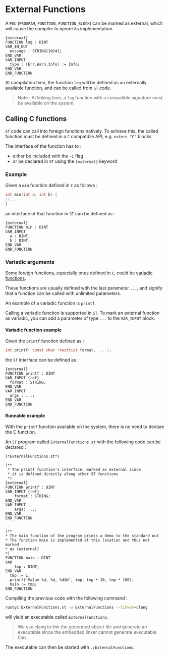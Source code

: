 # External Functions

A `POU` (`PROGRAM`, `FUNCTION`, `FUNCTION_BLOCK`) can be marked as external,
which will cause the compiler to ignore its implementation.

```iecst
{external}
FUNCTION log : DINT
VAR_IN_OUT
  message : STRING[1024];
END_VAR
VAR_INPUT
  type : (Err,Warn,Info) := Info;
END_VAR
END_FUNCTION
```

At compilation time, the function `log` will be defined as an externally available function, and can be called from `ST` code.

> Note : At linking time, a `log` function with a compatible signature must be available on the system.

## Calling C functions

`ST` code can call into foreign functions natively.
To achieve this, the called function must be defined in a `C` compatible API, e.g. `extern "C"` blocks.

The interface of the function has to :
- either be included with the `-i` flag
- or be declared in `ST` using the `{external}` keyword

### Example

Given a `min` function defined in `C` as follows :
```C
int min(int a, int b) {
//...
}
```

an interface of that function in `ST` can be defined as :
```iecst
{external}
FUNCTION min : DINT
VAR_INPUT
  a : DINT;
  b : DINT;
END_VAR
END_FUNCTION
```

### Variadic arguments

Some foreign functions, especially ones defined in `C`, could be [variadic functions](https://en.cppreference.com/w/c/variadic).

These functions are usually defined with the last parameter `...`, and signify that a function can be called with unlimited parameters.

An example of a variadic function is `printf`.

Calling a variadic function is supported in `ST`. To mark an external function as variadic, you can add a parameter of type `...` to the `VAR_INPUT` block.

#### Variadic function example

Given the `printf` function defined as :
```C
int printf( const char *restrict format, ... );
```

the `ST` interface can be defined as :
```iecst
{external}
FUNCTION printf : DINT
VAR_INPUT {ref}
  format : STRING;
END_VAR
VAR_INPUT
  args : ...;
END_VAR
END_FUNCTION
```

#### Runnable example

With the `printf` function available on the system, there is no need to declare
the C function.

An `ST` program called `ExternalFunctions.st` with the following code can be declared :
```iecst
(*ExternalFunctions.st*)

(**
 * The printf function's interface, marked as external since 
 * it is defined directly along other ST functions
 *)
{external}
FUNCTION printf : DINT
VAR_INPUT {ref}
    format : STRING;
END_VAR
VAR_INPUT
    args: ...;
END_VAR
END_FUNCTION


(**
* The main function of the program prints a demo to the standard out
* The function main is implemented at this location and thus not marked
* as {external}
*)
FUNCTION main : DINT
VAR
    tmp : DINT;
END_VAR
  tmp := 1;
  printf('Value %d, %d, %d$N', tmp, tmp * 10, tmp * 100);
  main := tmp;
END_FUNCTION
```

Compiling the previous code with the following command :
```sh
rustyc ExternalFunctions.st -o ExternalFunctions --linker=clang
```

will yield an executable called `ExternalFunctions`.

> We use clang to link the generated object file and generate an executable
> since the embedded linker cannot generate executable files.

The executable can then be started with `./ExternalFunctions`.